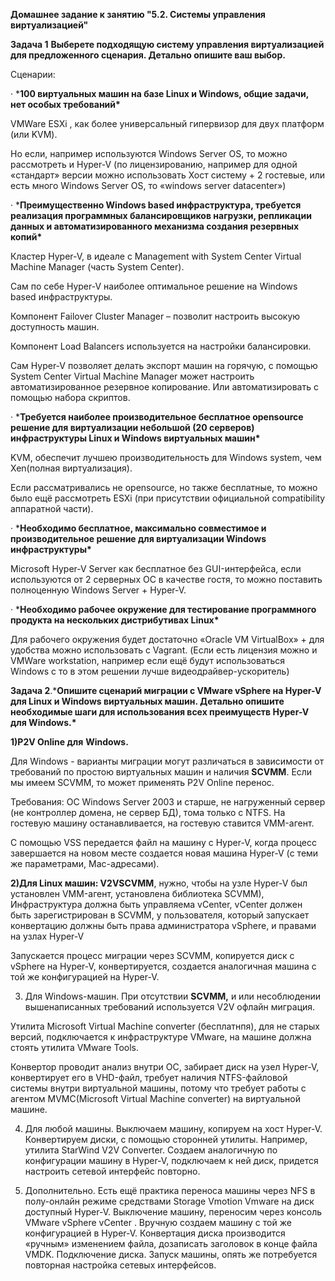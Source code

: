**Домашнее задание к занятию "5.2. Системы управления виртуализацией"**

**Задача 1** **Выберете подходящую систему управления виртуализацией для предложенного сценария. Детально опишите ваш выбор.**

 

Сценарии:

·     ***100 виртуальных машин на базе Linux и Windows, общие задачи, нет особых требований\***

VMWare ESXi , как более универсальный гипервизор для двух платформ (или KVM). 

Но если, например используются Windows Server OS, то можно рассмотреть и Hyper-V (по лицензированию, например для одной «стандарт» версии можно использовать Хост систему + 2 гостевые, или есть много Windows Server OS, то «windows server datacenter»)

 

 

·     ***Преимущественно Windows based инфраструктура, требуется реализация программных балансировщиков нагрузки, репликации данных и автоматизированного механизма создания резервных копий\***

Кластер Hyper-V, в идеале с Management with System Center Virtual Machine Manager (часть System Center).

Сам по себе Hyper-V наиболее оптимальное решение на Windows based инфраструктуры.

Компонент Failover Cluster Manager – позволит настроить высокую доступность машин. 

Компонент Load Balancers используется на настройки балансировки.

Сам Hyper-V позволяет делать экспорт машин на горячую, с помощью System Center Virtual Machine Manager может настроить автоматизированное резервное копирование. Или автоматизировать с помощью набора скриптов.

 

·     ***Требуется наиболее производительное бесплатное opensource решение для виртуализации небольшой (20 серверов) инфраструктуры Linux и Windows виртуальных машин\***

KVM, обеспечит лучшею производительность для Windows system, чем Xen(полная виртуализация). 

Если рассматривались не opensource, но также бесплатные, то можно было ещё рассмотреть ESXi (при присутствии официальной compatibility аппаратной части).

 

·     ***Необходимо бесплатное, максимально совместимое и производительное решение для виртуализации Windows инфраструктуры\***

Microsoft Hyper-V Server как бесплатное без GUI-интерфейса, если используются от 2 серверных ОС в качестве гостя, то можно поставить полноценную Windows Server + Hyper-V.

 

·     ***Необходимо рабочее окружение для тестирование программного продукта на нескольких дистрибутивах Linux\***

Для рабочего окружения будет достаточно «Oracle VM VirtualBox» + для удобства можно использовать с Vagrant. (Если есть лицензия можно и VMWare workstation, например если ещё будут использоваться Windows с то в этом решении лучше видеодрайвер-ускоритель)



**Задача 2**.***Опишите сценарий миграции с VMware vSphere на Hyper-V для Linux и Windows виртуальных машин. Детально опишите необходимые шаги для использования всех преимуществ Hyper-V для Windows.\***

  

**1)P2V Online для** **Windows.**

Для Windows - варианты миграции могут различаться в зависимости от требований по простою виртуальных машин и наличия **SCVMM**. Если мы имеем SCVMM, то может применять P2V Online перенос.

Требования: ОС Windows Server 2003 и старше, не нагруженный сервер (не контроллер домена, не сервер БД), тома только с NTFS.  На гостевую машину останавливается, на гостевую ставится VMM-агент.

 C помощью VSS передается файл на машину с Hyper-V, когда процесс завершается на новом месте создается новая машина Hyper-V (с теми же параметрами, Mac-адресами).

 

**2)Для Linux машин: V2VSCVMM**, нужно, чтобы на узле Hyper-V был установлен VMM-агент, установлена библиотека SCVMM), Инфраструктура должна быть управляема vCenter, vCenter должен быть зарегистрирован в SCVMM, у пользователя, который запускает конвертацию должны быть права администратора vSphere, и правами на узлах Hyper-V

Запускается процесс миграции через SCVMM, копируется диск с vSphere на Hyper-V, конвертируется, создается аналогичная машина с той же конфигурацией на Hyper-V.

 

3) Для Windows-машин. При отсутствии **SCVMM,** и или несоблюдении вышенаписанных требований используется V2V офлайн миграция. 

Утилита Microsoft Virtual Machine converter (бесплатнпя), для не старых версий, подключается к инфраструктуре VMware, на машине должна стоять утилита VMware Tools.

Конвертор проводит анализ внутри ОС, забирает диск на узел Hyper-V, конвертирует его в VHD-файл, требует наличия NTFS-файловой системы внутри виртуальной машины, потому что требует работы с агентом MVMC(Microsoft Virtual Machine converter)  на виртуальной машине.

 

4) Для любой машины. Выключаем машину, копируем на хост Hyper-V. Конвертируем диски, с помощью сторонней утилиты. Например, утилита StarWind V2V Converter. Создаем аналогичную по конфигурации машину в Hyper-V, подключаем к ней диск, придется настроить сетевой интерфейс повторно. 

 

5) Дополнительно. Есть ещё практика переноса машины через NFS в полу-онлайн режиме средствами Storage Vmotion Vmware на диск доступный Hyper-V. Выключение машину, переносим через консоль VMware vSphere vCenter . Вручную создаем машину с той же конфигурацией в Hyper-V. Конвертация диска производится «ручным» изменением файла, дозаписать заголовок в конце файла VMDK. Подключение диска. Запуск машины, опять же потребуется повторная настройка сетевых интерфейсов.







